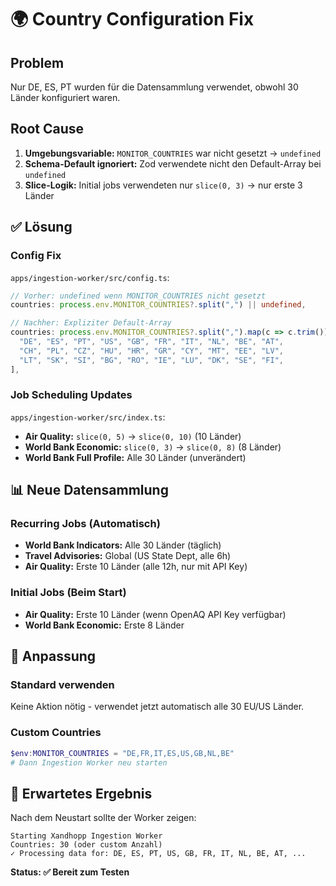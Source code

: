 # 🌍 Country Configuration Fix

## Problem
Nur DE, ES, PT wurden für die Datensammlung verwendet, obwohl 30 Länder konfiguriert waren.

## Root Cause
1. **Umgebungsvariable:** `MONITOR_COUNTRIES` war nicht gesetzt → `undefined`
2. **Schema-Default ignoriert:** Zod verwendete nicht den Default-Array bei `undefined`
3. **Slice-Logik:** Initial jobs verwendeten nur `slice(0, 3)` → nur erste 3 Länder

## ✅ Lösung

### Config Fix
`apps/ingestion-worker/src/config.ts`:
```typescript
// Vorher: undefined wenn MONITOR_COUNTRIES nicht gesetzt
countries: process.env.MONITOR_COUNTRIES?.split(",") || undefined,

// Nachher: Expliziter Default-Array
countries: process.env.MONITOR_COUNTRIES?.split(",").map(c => c.trim()) || [
  "DE", "ES", "PT", "US", "GB", "FR", "IT", "NL", "BE", "AT",
  "CH", "PL", "CZ", "HU", "HR", "GR", "CY", "MT", "EE", "LV", 
  "LT", "SK", "SI", "BG", "RO", "IE", "LU", "DK", "SE", "FI",
],
```

### Job Scheduling Updates
`apps/ingestion-worker/src/index.ts`:
- **Air Quality:** `slice(0, 5)` → `slice(0, 10)` (10 Länder)
- **World Bank Economic:** `slice(0, 3)` → `slice(0, 8)` (8 Länder)
- **World Bank Full Profile:** Alle 30 Länder (unverändert)

## 📊 Neue Datensammlung

### Recurring Jobs (Automatisch)
- **World Bank Indicators:** Alle 30 Länder (täglich)
- **Travel Advisories:** Global (US State Dept, alle 6h)
- **Air Quality:** Erste 10 Länder (alle 12h, nur mit API Key)

### Initial Jobs (Beim Start)
- **Air Quality:** Erste 10 Länder (wenn OpenAQ API Key verfügbar)
- **World Bank Economic:** Erste 8 Länder

## 🔧 Anpassung

### Standard verwenden
Keine Aktion nötig - verwendet jetzt automatisch alle 30 EU/US Länder.

### Custom Countries
```powershell
$env:MONITOR_COUNTRIES = "DE,FR,IT,ES,US,GB,NL,BE"
# Dann Ingestion Worker neu starten
```

## 🎯 Erwartetes Ergebnis

Nach dem Neustart sollte der Worker zeigen:
```
Starting Xandhopp Ingestion Worker
Countries: 30 (oder custom Anzahl)
✓ Processing data for: DE, ES, PT, US, GB, FR, IT, NL, BE, AT, ...
```

**Status: ✅ Bereit zum Testen**
